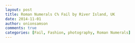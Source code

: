 ```yaml
---
layout: post
title: Roman Numerals C% Fail by River Island, UK
date: 2014-11-01
author: onionsamson
comments: true
categories: [Fail, Fashion, photography, Roman Numerals]
---
```

<div class="
          image-block-outer-wrapper
          layout-caption-below
          design-layout-inline
          
          
          
        ">

      

      
        <figure class="
              sqs-block-image-figure
              intrinsic
            " style="max-width:2448px;">
          
        
        

        
          
            
          <div style="padding-bottom:133.33332824707%;" class="
                image-block-wrapper
                
          
        
                has-aspect-ratio
              ">
            <img src="http://onionsamson.files.wordpress.com/2014/11/8b5f4-image.jpg" alt="image.jpg" /><img class="thumb-image" alt="image.jpg" />
          </div>
        
          
        

        
      
        </figure>
      

    </div>
  



<p>That's not eighty nine.</p>
